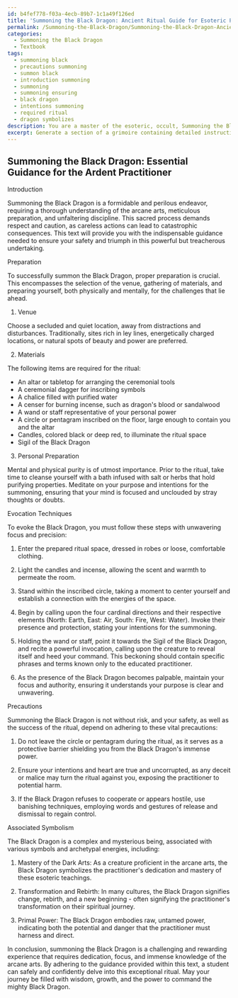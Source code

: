 ```yaml
---
id: b4fef778-f03a-4ecb-89b7-1c1a49f126ed
title: 'Summoning the Black Dragon: Ancient Ritual Guide for Esoteric Practitioners'
permalink: /Summoning-the-Black-Dragon/Summoning-the-Black-Dragon-Ancient-Ritual-Guide-for-Esoteric-Practitioners/
categories:
  - Summoning the Black Dragon
  - Textbook
tags:
  - summoning black
  - precautions summoning
  - summon black
  - introduction summoning
  - summoning
  - summoning ensuring
  - black dragon
  - intentions summoning
  - required ritual
  - dragon symbolizes
description: You are a master of the esoteric, occult, Summoning the Black Dragon and education, you have written many textbooks on the subject in ways that provide students with rich and deep understanding of the subject. You are being asked to write textbook-like sections on a topic and you do it with full context, explainability, and reliability in accuracy to the true facts of the topic at hand, in a textbook style that a student would easily be able to learn from, in a rich, engaging, and contextual way. Always include relevant context (such as formulas and history), related concepts, and in a way that someone can gain deep insights from.
excerpt: Generate a section of a grimoire containing detailed instructions, rituals, and key insights for a student seeking to gain a deep understanding of the processes and practices involved in the arcane art of Summoning the Black Dragon. This text should provide essential guidance on preparation, evocation techniques, precautions, and associated symbolism while emphasizing the necessary precautions one must take to ensure their safety and success throughout the entire process of summoning.
---
```


## Summoning the Black Dragon: Essential Guidance for the Ardent Practitioner

Introduction

Summoning the Black Dragon is a formidable and perilous endeavor, requiring a thorough understanding of the arcane arts, meticulous preparation, and unfaltering discipline. This sacred process demands respect and caution, as careless actions can lead to catastrophic consequences. This text will provide you with the indispensable guidance needed to ensure your safety and triumph in this powerful but treacherous undertaking.

Preparation

To successfully summon the Black Dragon, proper preparation is crucial. This encompasses the selection of the venue, gathering of materials, and preparing yourself, both physically and mentally, for the challenges that lie ahead.

1. Venue

Choose a secluded and quiet location, away from distractions and disturbances. Traditionally, sites rich in ley lines, energetically charged locations, or natural spots of beauty and power are preferred.

2. Materials

The following items are required for the ritual:

- An altar or tabletop for arranging the ceremonial tools
- A ceremonial dagger for inscribing symbols
- A chalice filled with purified water
- A censer for burning incense, such as dragon's blood or sandalwood
- A wand or staff representative of your personal power
- A circle or pentagram inscribed on the floor, large enough to contain you and the altar
- Candles, colored black or deep red, to illuminate the ritual space
- Sigil of the Black Dragon

3. Personal Preparation

Mental and physical purity is of utmost importance. Prior to the ritual, take time to cleanse yourself with a bath infused with salt or herbs that hold purifying properties. Meditate on your purpose and intentions for the summoning, ensuring that your mind is focused and unclouded by stray thoughts or doubts.

Evocation Techniques

To evoke the Black Dragon, you must follow these steps with unwavering focus and precision:

1. Enter the prepared ritual space, dressed in robes or loose, comfortable clothing.

2. Light the candles and incense, allowing the scent and warmth to permeate the room.

3. Stand within the inscribed circle, taking a moment to center yourself and establish a connection with the energies of the space.

4. Begin by calling upon the four cardinal directions and their respective elements (North: Earth, East: Air, South: Fire, West: Water). Invoke their presence and protection, stating your intentions for the summoning.

5. Holding the wand or staff, point it towards the Sigil of the Black Dragon, and recite a powerful invocation, calling upon the creature to reveal itself and heed your command. This beckoning should contain specific phrases and terms known only to the educated practitioner.

6. As the presence of the Black Dragon becomes palpable, maintain your focus and authority, ensuring it understands your purpose is clear and unwavering.

Precautions

Summoning the Black Dragon is not without risk, and your safety, as well as the success of the ritual, depend on adhering to these vital precautions:

1. Do not leave the circle or pentagram during the ritual, as it serves as a protective barrier shielding you from the Black Dragon's immense power.

2. Ensure your intentions and heart are true and uncorrupted, as any deceit or malice may turn the ritual against you, exposing the practitioner to potential harm.

3. If the Black Dragon refuses to cooperate or appears hostile, use banishing techniques, employing words and gestures of release and dismissal to regain control.

Associated Symbolism

The Black Dragon is a complex and mysterious being, associated with various symbols and archetypal energies, including:

1. Mastery of the Dark Arts: As a creature proficient in the arcane arts, the Black Dragon symbolizes the practitioner's dedication and mastery of these esoteric teachings.

2. Transformation and Rebirth: In many cultures, the Black Dragon signifies change, rebirth, and a new beginning - often signifying the practitioner's transformation on their spiritual journey.

3. Primal Power: The Black Dragon embodies raw, untamed power, indicating both the potential and danger that the practitioner must harness and direct.

In conclusion, summoning the Black Dragon is a challenging and rewarding experience that requires dedication, focus, and immense knowledge of the arcane arts. By adhering to the guidance provided within this text, a student can safely and confidently delve into this exceptional ritual. May your journey be filled with wisdom, growth, and the power to command the mighty Black Dragon.
